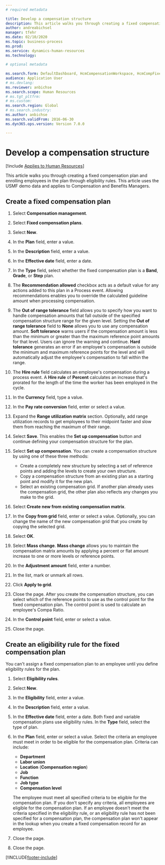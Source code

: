 ```yaml
--- 
# required metadata 
 
title: Develop a compensation structure
description: This article walks you through creating a fixed compensation plan and enrolling employees in the plan through eligibility rules. 
author: andreabichsel
manager: tfehr 
ms.date: 02/10/2020
ms.topic: business-process 
ms.prod:  
ms.service: dynamics-human-resources 
ms.technology:  
 
# optional metadata 
 
ms.search.form: DefaultDashboard, HcmCompensationWorkspace, HcmCompFixedPlansPart, HRMCompFixedPlanTable, HRMCompCreateGridDialog, HRCCompGridView, HRMCompEligibility,  HRCCompGrid   
audience: Application User 
# ms.devlang:  
ms.reviewer: anbichse
ms.search.scope: Human Resources
# ms.tgt_pltfrm:  
# ms.custom:  
ms.search.region: Global
# ms.search.industry: 
ms.author: anbichse
ms.search.validFrom: 2016-06-30 
ms.dyn365.ops.version: Version 7.0.0 

---
```


# Develop a compensation structure

[!include [Applies to Human Resources](../includes/applies-to-hr.md)]

This article walks you through creating a fixed compensation plan and enrolling employees in the plan through eligibility rules. This article uses the USMF demo data and applies to Compensation and Benefits Managers.

## Create a fixed compensation plan

1. Select **Compensation management**.

2. Select **Fixed compensation plans**.

3. Select **New**.

4. In the **Plan** field, enter a value.

5. In the **Description** field, enter a value.

6. In the **Effective date** field, enter a date.

7. In the **Type** field, select whether the fixed compensation plan is a **Band**, **Grade**, or **Step** plan.

8. The **Recommendation allowed** checkbox acts as a default value for any actions added to this plan in a Process event. Allowing recommendations enables you to override the calculated guideline amount when processing compensation.

9. The **Out of range tolerance** field allows you to specify how you want to handle compensation amounts that fall outside of the specified compensation structure range for the given level. Setting the **Out of range tolerance** field to **None** allows you to use any compensation amount. **Soft tolerance** warns users if the compensation amount is less than the minimum or greater than the maximum reference point amounts for that level. Users can ignore the warning and continue. **Hard tolerance** generates an error if an employee's compensation is outside the minimum and maximum reference points for the level and will automatically adjust the employee's compensation to fall within the range.

10. The **Hire rule** field calculates an employee's compensation during a process event. A **Hire rule** of **Percent** calculates an increase that's prorated for the length of the time the worker has been employed in the cycle.

11. In the **Currency** field, type a value.

12. In the **Pay rate conversion** field, enter or select a value.

13. Expand the **Range utilization matrix** section. Optionally, add range utilization records to get employees to their midpoint faster and slow them from reaching the maximum of their range.

14. Select **Save**. This enables the **Set up compensation** button and continue defining your compensation structure for the plan.

15. Select **Set up compensation**. You can create a compensation structure by using one of these three methods:

    - Create a completely new structure by selecting a set of reference points and adding the levels to create your own structure.
    - Copy a compensation structure from an existing plan as a starting point and modify it for the new plan.
    - Select an existing compensation grid. If another plan already uses the compensation grid, the other plan also reflects any changes you make to the grid.

16. Select **Create new from existing compensation matrix**.

17. In the **Copy from grid** field, enter or select a value. Optionally, you can change the name of the new compensation grid that you create by copying the selected grid.

18. Select **OK**.

19. Select **Mass change**. **Mass change** allows you to maintain the compensation matrix amounts by applying a percent or flat amount increase to one or more levels or reference points.

20. In the **Adjustment amount** field, enter a number.

21. In the list, mark or unmark all rows.

22. Click **Apply to grid**.

23. Close the page. After you create the compensation structure, you can select which of the reference points to use as the control point for the fixed compensation plan. The control point is used to calculate an employee's Compa Ratio.

24. In the **Control point** field, enter or select a value.

25. Close the page.

## Create an eligibility rule for the fixed compensation plan

You can't assign a fixed compensation plan to an employee until you define eligibility rules for the plan.  

1. Select **Eligibility rules**.

2. Select **New**.

3. In the **Eligibility** field, enter a value.

4. In the **Description** field, enter a value.

5. In the **Effective date** field, enter a date. Both fixed and variable compensation plans use eligibility rules. In the **Type** field, select the type of plan.

6. In the **Plan** field, enter or select a value. Select the criteria an employee must meet in order to be eligible for the compensation plan. Criteria can include:

    - **Department**
    - **Labor union**
    - **Location** (**Compensation region**)
    - **Job**
    - **Function**
    - **Job type**
    - **Compensation level**
    
    The employee must meet all specified criteria to be eligible for the compensation plan. If you don't specify any criteria, all employees are eligible for the compensation plan. If an employee doesn't meet the criteria specified in the eligibility rule, or an eligibility rule has not been specified for a compensation plan, the compensation plan won't appear in the lookup when you create a fixed compensation record for an employee.

7. Close the page.

8. Close the page.



[!INCLUDE[footer-include](../includes/footer-banner.md)]